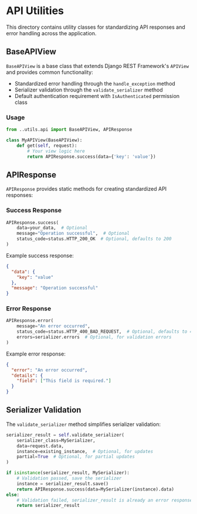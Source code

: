 # API Utilities

This directory contains utility classes for standardizing API responses and error handling across the application.

## BaseAPIView

`BaseAPIView` is a base class that extends Django REST Framework's `APIView` and provides common functionality:

- Standardized error handling through the `handle_exception` method
- Serializer validation through the `validate_serializer` method
- Default authentication requirement with `IsAuthenticated` permission class

### Usage

```python
from ..utils.api import BaseAPIView, APIResponse

class MyAPIView(BaseAPIView):
    def get(self, request):
        # Your view logic here
        return APIResponse.success(data={'key': 'value'})
```

## APIResponse

`APIResponse` provides static methods for creating standardized API responses:

### Success Response

```python
APIResponse.success(
    data=your_data,  # Optional
    message="Operation successful",  # Optional
    status_code=status.HTTP_200_OK  # Optional, defaults to 200
)
```

Example success response:

```json
{
  "data": {
    "key": "value"
  },
  "message": "Operation successful"
}
```

### Error Response

```python
APIResponse.error(
    message="An error occurred",
    status_code=status.HTTP_400_BAD_REQUEST,  # Optional, defaults to 400
    errors=serializer.errors  # Optional, for validation errors
)
```

Example error response:

```json
{
  "error": "An error occurred",
  "details": {
    "field": ["This field is required."]
  }
}
```

## Serializer Validation

The `validate_serializer` method simplifies serializer validation:

```python
serializer_result = self.validate_serializer(
    serializer_class=MySerializer,
    data=request.data,
    instance=existing_instance,  # Optional, for updates
    partial=True  # Optional, for partial updates
)

if isinstance(serializer_result, MySerializer):
    # Validation passed, save the serializer
    instance = serializer_result.save()
    return APIResponse.success(data=MySerializer(instance).data)
else:
    # Validation failed, serializer_result is already an error response
    return serializer_result
```
